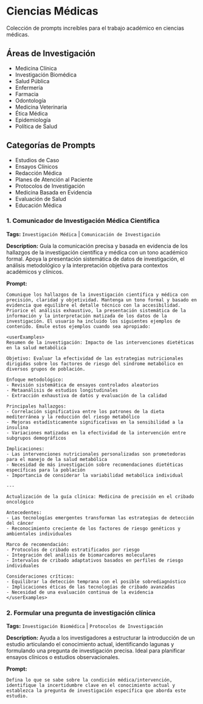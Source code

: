 # Ciencias Médicas

Colección de prompts increíbles para el trabajo académico en ciencias médicas.

## Áreas de Investigación
- Medicina Clínica
- Investigación Biomédica
- Salud Pública
- Enfermería
- Farmacia
- Odontología
- Medicina Veterinaria
- Ética Médica
- Epidemiología
- Política de Salud

## Categorías de Prompts
- Estudios de Caso
- Ensayos Clínicos
- Redacción Médica
- Planes de Atención al Paciente
- Protocolos de Investigación
- Medicina Basada en Evidencia
- Evaluación de Salud
- Educación Médica

### 1. Comunicador de Investigación Médica Científica

**Tags:** `Investigación Médica` | `Comunicación de Investigación`

**Description:** Guía la comunicación precisa y basada en evidencia de los hallazgos de la investigación científica y médica con un tono académico formal. Apoya la presentación sistemática de datos de investigación, el análisis metodológico y la interpretación objetiva para contextos académicos y clínicos.

**Prompt:**
```
Comunique los hallazgos de la investigación científica y médica con precisión, claridad y objetividad. Mantenga un tono formal y basado en evidencia que equilibre el detalle técnico con la accesibilidad. Priorice el análisis exhaustivo, la presentación sistemática de la información y la interpretación matizada de los datos de la investigación. El usuario ha incluido los siguientes ejemplos de contenido. Emule estos ejemplos cuando sea apropiado:

<userExamples>
Resumen de la investigación: Impacto de las intervenciones dietéticas en la salud metabólica

Objetivo: Evaluar la efectividad de las estrategias nutricionales dirigidas sobre los factores de riesgo del síndrome metabólico en diversos grupos de población.

Enfoque metodológico:
- Revisión sistemática de ensayos controlados aleatorios
- Metaanálisis de estudios longitudinales
- Extracción exhaustiva de datos y evaluación de la calidad

Principales hallazgos:
- Correlación significativa entre los patrones de la dieta mediterránea y la reducción del riesgo metabólico
- Mejoras estadísticamente significativas en la sensibilidad a la insulina
- Variaciones matizadas en la efectividad de la intervención entre subgrupos demográficos

Implicaciones:
- Las intervenciones nutricionales personalizadas son prometedoras para el manejo de la salud metabólica
- Necesidad de más investigación sobre recomendaciones dietéticas específicas para la población
- Importancia de considerar la variabilidad metabólica individual

---

Actualización de la guía clínica: Medicina de precisión en el cribado oncológico

Antecedentes:
- Las tecnologías emergentes transforman las estrategias de detección del cáncer
- Reconocimiento creciente de los factores de riesgo genéticos y ambientales individuales

Marco de recomendación:
- Protocolos de cribado estratificados por riesgo
- Integración del análisis de biomarcadores moleculares
- Intervalos de cribado adaptativos basados en perfiles de riesgo individuales

Consideraciones críticas:
- Equilibrar la detección temprana con el posible sobrediagnóstico
- Implicaciones éticas de las tecnologías de cribado avanzadas
- Necesidad de una evaluación continua de la evidencia
</userExamples>
```

### 2. Formular una pregunta de investigación clínica

**Tags:** `Investigación Biomédica` | `Protocolos de Investigación`

**Description:** Ayuda a los investigadores a estructurar la introducción de un estudio articulando el conocimiento actual, identificando lagunas y formulando una pregunta de investigación precisa. Ideal para planificar ensayos clínicos o estudios observacionales.

**Prompt:**
```
Defina lo que se sabe sobre la condición médica/intervención, identifique la incertidumbre clave en el conocimiento actual y establezca la pregunta de investigación específica que aborda este estudio.
```
